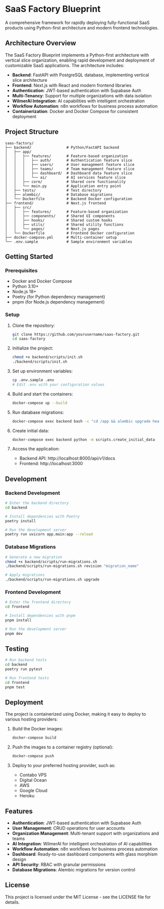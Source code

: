 # SaaS Factory Blueprint

A comprehensive framework for rapidly deploying fully-functional SaaS products using Python-first architecture and modern frontend technologies.

## Architecture Overview

The SaaS Factory Blueprint implements a Python-first architecture with vertical slice organization, enabling rapid development and deployment of customizable SaaS applications. The architecture includes:

- **Backend**: FastAPI with PostgreSQL database, implementing vertical slice architecture
- **Frontend**: Next.js with React and modern frontend libraries
- **Authentication**: JWT-based authentication with Supabase Auth
- **Multi-Tenancy**: Support for multiple organizations with data isolation
- **WilmerAI Integration**: AI capabilities with intelligent orchestration
- **Workflow Automation**: n8n workflows for business process automation
- **Containerization**: Docker and Docker Compose for consistent deployment

## Project Structure

```
saas-factory/
├── backend/                # Python/FastAPI backend
│   ├── app/
│   │   ├── features/       # Feature-based organization
│   │   │   ├── auth/       # Authentication feature slice
│   │   │   ├── users/      # User management feature slice
│   │   │   ├── teams/      # Team management feature slice
│   │   │   ├── dashboard/  # Dashboard data feature slice
│   │   │   └── ai/         # AI services feature slice
│   │   ├── core/           # Shared core functionality
│   │   └── main.py         # Application entry point
│   ├── tests/              # Test directory
│   ├── alembic/            # Database migrations
│   └── Dockerfile          # Backend Docker configuration
├── frontend/               # Next.js frontend
│   ├── src/
│   │   ├── features/       # Feature-based organization
│   │   ├── components/     # Shared UI components
│   │   ├── hooks/          # Shared custom hooks
│   │   ├── utils/          # Shared utility functions
│   │   └── pages/          # Next.js pages
│   └── Dockerfile          # Frontend Docker configuration
├── docker-compose.yml      # Multi-container setup
└── .env.sample             # Sample environment variables
```

## Getting Started

### Prerequisites

- Docker and Docker Compose
- Python 3.10+
- Node.js 18+
- Poetry (for Python dependency management)
- pnpm (for Node.js dependency management)

### Setup

1. Clone the repository:
   ```bash
   git clone https://github.com/yourusername/saas-factory.git
   cd saas-factory
   ```

2. Initialize the project:
   ```bash
   chmod +x backend/scripts/init.sh
   ./backend/scripts/init.sh
   ```

3. Set up environment variables:
   ```bash
   cp .env.sample .env
   # Edit .env with your configuration values
   ```

4. Build and start the containers:
   ```bash
   docker-compose up --build
   ```

5. Run database migrations:
   ```bash
   docker-compose exec backend bash -c "cd /app && alembic upgrade head"
   ```

6. Create initial data:
   ```bash
   docker-compose exec backend python -m scripts.create_initial_data
   ```

7. Access the application:
   - Backend API: http://localhost:8000/api/v1/docs
   - Frontend: http://localhost:3000

## Development

### Backend Development

```bash
# Enter the backend directory
cd backend

# Install dependencies with Poetry
poetry install

# Run the development server
poetry run uvicorn app.main:app --reload
```

### Database Migrations

```bash
# Generate a new migration
chmod +x backend/scripts/run-migrations.sh
./backend/scripts/run-migrations.sh revision "migration_name"

# Apply migrations
./backend/scripts/run-migrations.sh upgrade
```

### Frontend Development

```bash
# Enter the frontend directory
cd frontend

# Install dependencies with pnpm
pnpm install

# Run the development server
pnpm dev
```

## Testing

```bash
# Run backend tests
cd backend
poetry run pytest

# Run frontend tests
cd frontend
pnpm test
```

## Deployment

The project is containerized using Docker, making it easy to deploy to various hosting providers:

1. Build the Docker images:
   ```bash
   docker-compose build
   ```

2. Push the images to a container registry (optional):
   ```bash
   docker-compose push
   ```

3. Deploy to your preferred hosting provider, such as:
   - Contabo VPS
   - Digital Ocean
   - AWS
   - Google Cloud
   - Heroku

## Features

- **Authentication**: JWT-based authentication with Supabase Auth
- **User Management**: CRUD operations for user accounts
- **Organization Management**: Multi-tenant support with organizations and teams
- **AI Integration**: WilmerAI for intelligent orchestration of AI capabilities
- **Workflow Automation**: n8n workflows for business process automation
- **Dashboard**: Ready-to-use dashboard components with glass morphism design
- **API Security**: RBAC with granular permissions
- **Database Migrations**: Alembic migrations for version control

## License

This project is licensed under the MIT License - see the LICENSE file for details.